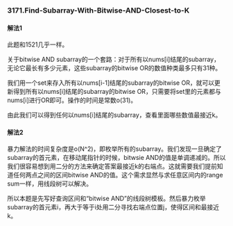 ### 3171.Find-Subarray-With-Bitwise-AND-Closest-to-K

#### 解法1
此题和1521几乎一样。

关于bitwise AND subarray的一个套路：对于所有以nums[i]结尾的subarray，无论它最长有多少元素，这些subarray的bitwise OR的数值种类最多只有31种。

我们用一个set来存入所有以nums[i-1]结尾的subarray的bitwise OR，就可以更新得到所有以nums[i]结尾的subarray的bitwise OR，只需要将set里的元素都与nums[i]进行OR即可。操作的时间是常数o(31)。

由此我们可以得到任何以nums[i]结尾的subarray，查看里面哪些数值最接近k。

#### 解法2
暴力解法的时间复杂度是o(N^2)，即枚举所有的subarray。我们发现一旦确定了subarray的首元素，在移动尾指针的时候，bitwsie AND的值是单调递减的。所以我们很容易想到用二分的方法来确定答案最接近k的右端点。这就需要我们提前知道任何两点之间的区间bitwise AND的值。这个需求显然与求任意区间内的range sum一样，用线段树可以解决。

所以本题是先写好查询区间和“bitwise AND”的线段树模板。然后暴力枚举subarray的首元素i，再大于等于i处用二分寻找右端点位置j，使得区间和最接近k。
